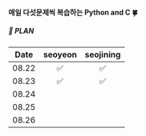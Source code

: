 #### 매일 다섯문제씩 복습하는 Python and C 🍀

##### 📌 PLAN 
|Date|seoyeon|seojining|
|:------:|:---:|:---:|
|08.22|✅ |✅ |
|08.23|✅ |✅ |
|08.24| | |
|08.25| | |
|08.26| | |
